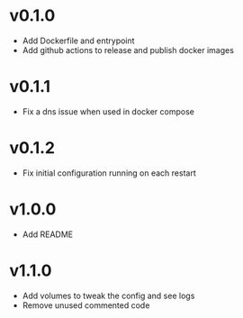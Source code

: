 # v0.1.0
* Add Dockerfile and entrypoint
* Add github actions to release and publish docker images

# v0.1.1
* Fix a dns issue when used in docker compose

# v0.1.2
* Fix initial configuration running on each restart

# v1.0.0
* Add README

# v1.1.0
* Add volumes to tweak the config and see logs
* Remove unused commented code
